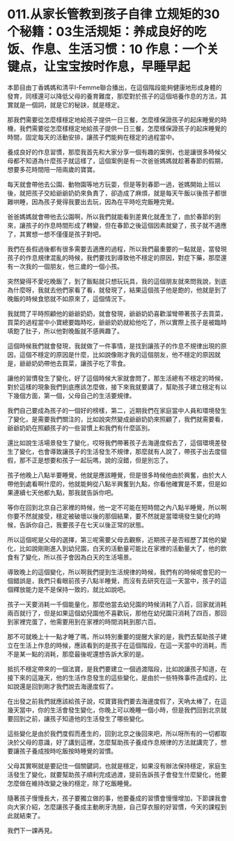 # 011.从家长管教到孩子自律 立规矩的30个秘籍：03生活规矩：养成良好的吃饭、作息、生活习惯：10 作息：一个关 键点，让宝宝按时作息，早睡早起

本節目由丁香媽媽和清平I-Femme聯合播出，在這個階段能夠健康地形成身體的發育，同樣還可以降低父母的養育難度，那麼對於孩子的這個培養作息的方法，其實就是一個詞，就是它的秘訣，就是穩定。

那我們需要從怎麼樣穩定地給孩子提供一日三餐，怎麼樣保證孩子的起床睡覺的時機，我們需要從怎麼樣穩定地給孩子提供一日三餐，怎麼樣保證孩子的起床睡覺的時間，固定每天的活動安排，讓孩子們能夠在穩定的過程當中。

養成良好的作息習慣，那麼我首先和大家分享一個有趣的案例，也是讓很多時候父母都不知道為什麼孩子就這樣了，這個案例是有一次爸爸媽媽就趁著春節的假期，想要多花時間陪一陪兩歲的寶寶。

每天就會帶他去公園、動物園等地方玩耍，但是等到春節一過，爸媽開始上班以後，就把孩子交給爺爺奶奶來負責了，卻造成了麻煩，就是每天午飯以後孩子都很難哄睡，因為孩子覺得我要出去玩，因為在平時吃完飯睡完覺。

爸爸媽媽就會帶他去公園啊，所以我們就能看到差異化就產生了，由於春節的到來，讓孩子的作息時間形成了轉變，但在春節之後這個因素就變了，孩子就不適應了，其實想一想不僅僅是孩子對吧。

我們在長假過後都有很多需要去適應的過程，所以我們最重要的一點就是，當發現孩子的作息規律混亂的時候，我們要找到導致他不穩定的原因，對症下藥，那麼還有一次我的一個朋友，他三歲的一個小孩。

突然變得不愛吃晚飯了，到了飯點就只想玩玩具，我的這個朋友就來問我說，到底為什麼呀，我就去他們家看了看，就發現了，結果這個孩子他是飽的，他就是到了晚飯的時候食慾就不如原來了，這個情況下。

我就問了平時照顧他的爺爺奶奶，就會發現，爺爺奶奶喜歡溜彎帶著孩子去買菜，買菜的過程當中小寶總要臨時吃，爺爺奶奶就給他吃了，所以實際上孩子是被臨時填飽了肚子，所以他對晚飯就不感興趣了。

這個時候我們就會發現，我就做了一件事情，是找到讓孩子的作息不規律出現的原因，這個不穩定的原因是什麼，比如說像剛才我的這個朋友，他不穩定的原因就是，爺爺奶奶帶他去買菜，讓孩子吃了零食。

讓他的習慣發生了變化，好了這個時候大家就會問了，那生活總有不穩定的時候，對於這樣的現象我們到底應該怎麼做，接下來我就要講了，幫助孩子建立穩定有以下幾個方面，第一個，父母自己的生活要規律。

我們自己要成為孩子的一個好的榜樣，第二，近期我們在家庭當中人員和環境發生了變化，是需要我們關注的，比如說突然變成爺爺奶奶來照顧了，我們就需要看，爺爺奶奶在照顧孩子的一些習慣上和我們有什麼區別。

還比如說生活場景發生了變化，哎呀我們帶著孩子去海邊度假去了，這個環境差發生了變化，也會導致讓孩子的生活發生不規律，那麼就有人說了，帶孩子出去度個假，那不正是想要和孩子一起玩嗎，說的沒錯，但是別忘了。

孩子他晚上八點半要睡覺，他就是應該睡覺，但是很多時候他由於興奮，由於大人帶他到處看啊什麼的，他就能夠從八點半興奮到九點，你看他確實是不累，但是如果連續七天他都九點，那我就告訴你吧。

等你在回到北京自己家裡的時候，他一定不可能在短時間之內八點半睡覺，所以啊你要不然就接受，穩定被破壞以後的那個結果，要不然就是當環境發生變化的時候，告訴你自己，我要孩子在七天以後正常的狀態。

所以這個呢是父母的選擇，第三呢需要父母去觀察，近期孩子是否經歷了其他的變化，比如說剛剛進入到幼兒園，白天的活動量可能比在家裡的活動量大了，他的飲食有了變化，所以孩子會因為白天的生活場景。

導致晚上的這個變化，所以啊我們提到生活規律的時候，我們有的時候呢會犯的一個錯誤是，我們只看眼前孩子八點半睡覺，而沒有去研究在這一天當中，孩子的這個釋放能力是不是保持一致的，就比如說吧。

孩子一天要消耗一千個能量化，那麼他當去幼兒園的時候消耗了八百，回家就消耗兩百就行了，但是如果這個幼兒園他不喜歡玩，那他在幼兒園只消耗了四百，那回到家裡完蛋了，他需要用到在家裡的時間消耗到那六百。

那不可就晚上十一點才睡了嗎，所以特別重要的提醒大家的是，我們去幫助孩子建立在生活上作息的時候，應該看到的是孩子在這個階段，在這一天當中的消耗，而不是某一點的消耗，那麼最後呢還想告訴大家的是。

抵抗不穩定帶來的一個法寶，是我們要建立一個過渡階段，比如說讓孩子知道，在接下來的這幾天，他的生活作息發生的這些變化，是由於一些特殊事件造成的，比如說還是回到剛才我們說去海邊度假了。

在出發之前我們就應該給孩子說，哎寶寶我們要去海邊度假了，天吶太棒了，在這幾天當中，你的生活會發生變化，你晚上可以晚睡一個小時，但是我們回到北京就要回到之前，讓孩子知道他的生活發生了哪些變化。

這些變化是由於我們度假而產生的，回到北京之後回來吧，所以呀所有的一切都取決於父母的意識，好了講到這裡，怎麼幫助孩子養成作息規律的方法就講完了，想要讓孩子養成按時吃飯按時睡覺的習慣。

父母其實啊就是要記住一個關鍵詞，也就是穩定，如果沒有辦法保持穩定，家庭生活發生了變化，就要幫助孩子順利完成過渡，提前告訴孩子會發生什麼變化，他要怎麼做在維持改變之後的穩定，除了吃飯睡覺。

隨著孩子慢慢長大，孩子要獨立做的事，他要養成的習慣會慢慢增加，下節課我會向大家介紹，怎麼讓孩子養成主動刷牙洗臉，自己穿衣服的好習慣，今天的課程到此就結束了。

我們下一課再見。